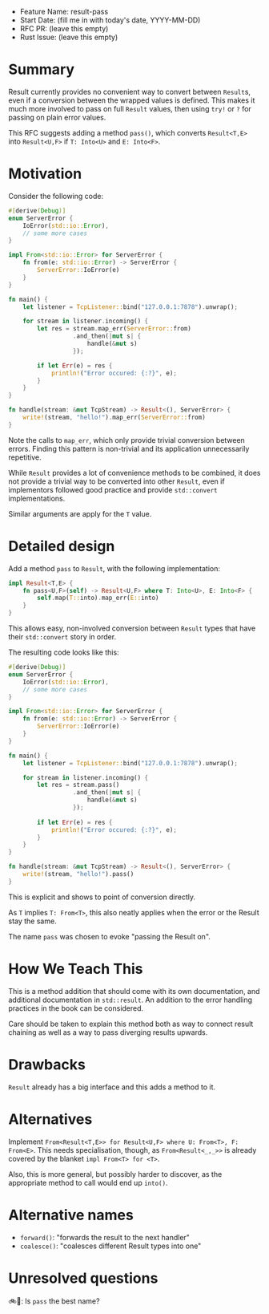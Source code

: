 - Feature Name: result-pass
- Start Date: (fill me in with today's date, YYYY-MM-DD)
- RFC PR: (leave this empty)
- Rust Issue: (leave this empty)

# Summary
[summary]: #summary

Result currently provides no convenient way to convert between `Result`s, even
if a conversion between the wrapped values is defined. This makes it much
more involved to pass on full `Result` values, then using `try!` or `?` for
passing on plain error values. 

This RFC suggests adding a method `pass()`, which converts `Result<T,E>`
into `Result<U,F>` if `T: Into<U>` and `E: Into<F>`.

# Motivation
[motivation]: #motivation

Consider the following code:

```rust
#[derive(Debug)]
enum ServerError {
    IoError(std::io::Error),
    // some more cases
}

impl From<std::io::Error> for ServerError {
    fn from(e: std::io::Error) -> ServerError {
        ServerError::IoError(e)
    }
}

fn main() {
    let listener = TcpListener::bind("127.0.0.1:7878").unwrap();

    for stream in listener.incoming() {
        let res = stream.map_err(ServerError::from)
                  .and_then(|mut s| {
                      handle(&mut s)
                  });

        if let Err(e) = res {
            println!("Error occured: {:?}", e);
        }
    }
}

fn handle(stream: &mut TcpStream) -> Result<(), ServerError> {
    write!(stream, "hello!").map_err(ServerError::from)
}
```

Note the calls to `map_err`, which only provide trivial conversion
between errors. Finding this pattern is non-trivial and its application
unnecessarily repetitive.

While `Result` provides a lot of convenience methods to be combined,
it does not provide a trivial way to be converted into other `Result`,
even if implementors followed good practice and provide `std::convert`
implementations.

Similar arguments are apply for the `T` value.

# Detailed design
[design]: #detailed-design

Add a method `pass` to `Result`, with the following implementation:

```rust
impl Result<T,E> {
    fn pass<U,F>(self) -> Result<U,F> where T: Into<U>, E: Into<F> {
        self.map(T::into).map_err(E::into)
    }
}
```

This allows easy, non-involved conversion between `Result` types that
have their `std::convert` story in order.

The resulting code looks like this:

```rust
#[derive(Debug)]
enum ServerError {
    IoError(std::io::Error),
    // some more cases
}

impl From<std::io::Error> for ServerError {
    fn from(e: std::io::Error) -> ServerError {
        ServerError::IoError(e)
    }
}

fn main() {
    let listener = TcpListener::bind("127.0.0.1:7878").unwrap();

    for stream in listener.incoming() {
        let res = stream.pass()
                  .and_then(|mut s| {
                      handle(&mut s)
                  });
        
        if let Err(e) = res {
            println!("Error occured: {:?}", e);
        }
    }
}

fn handle(stream: &mut TcpStream) -> Result<(), ServerError> {
    write!(stream, "hello!").pass()
}
```

This is explicit and shows to point of conversion directly.

As `T` implies `T: From<T>`, this also neatly applies when the error
or the Result stay the same.

The name `pass` was chosen to evoke "passing the Result on".

# How We Teach This
[how-we-teach-this]: #how-we-teach-this

This is a method addition that should come with its own documentation,
and additional documentation in `std::result`. An addition to the
error handling practices in the book can be considered.

Care should be taken to explain this method both as way to connect
result chaining as well as a way to pass diverging results upwards.

# Drawbacks
[drawbacks]: #drawbacks

`Result` already has a big interface and this adds a method to it.

# Alternatives
[alternatives]: #alternatives

Implement `From<Result<T,E>> for Result<U,F> where U: From<T>, F: From<E>`. This needs specialisation, though, as `From<Result<_,_>>` is already covered by the blanket `impl From<T> for <T>`.

Also, this is more general, but possibly harder to discover, as the appropriate method to call would end up `into()`.

# Alternative names

* `forward()`: "forwards the result to the next handler"
* `coalesce()`: "coalesces different Result types into one"

# Unresolved questions
[unresolved]: #unresolved-questions

🚲🏡: Is `pass` the best name?